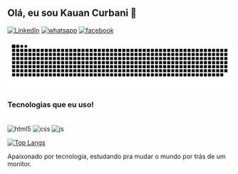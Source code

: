 ## Olá, eu sou Kauan Curbani 👋

[![LinkedIn](https://img.shields.io/badge/LinkedIn-0077B5?style=for-the-badge&logo=linkedin&logoColor=white)](https://br.linkedin.com/in/kauan-curbani-467327201)
[![whatsapp](https://img.shields.io/badge/WhatsApp-25D366?style=for-the-badge&logo=whatsapp&logoColor=white)](https://api.whatsapp.com/send?phone=5547984552011)
[![facebook](https://img.shields.io/badge/Instagram-E4405F?style=for-the-badge&logo=instagram&logoColor=white)](https://www.instagram.com/curbanii_/)

![](https://github.com/Platane/snk/raw/output/github-contribution-grid-snake.svg)

### Tecnologias que eu uso!

<div style="display: inline-block"><br/>
    <img align="center" alt="html5" src="https://img.shields.io/badge/HTML5-E34F26?style=for-the-badge&logo=html5&logoColor=white">
    <img align="center" alt="css" src="https://img.shields.io/badge/CSS3-1572B6?style=for-the-badge&logo=css3&logoColor=white">
    <img align="center" alt="js" src="https://img.shields.io/badge/JavaScript-F7DF1E?style=for-the-badge&logo=javascript&logoColor=black">
</div><br/>



[![Top Langs](https://github-readme-stats.vercel.app/api/top-langs/?username=KauanCurbani&layout=compact)](https://github.com/anuraghazra/github-readme-stats)

Apaixonado por tecnologia, estudando pra mudar o mundo por trás de um monitor.
